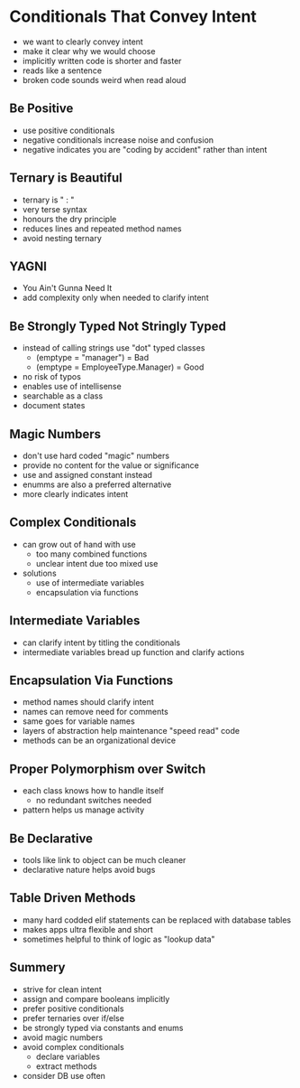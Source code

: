 # Conditionals That Convey Intent

- we want to clearly convey intent
- make it clear why we would choose
- implicitly written code is shorter and faster
- reads like a sentence
- broken code sounds weird when read aloud

## Be Positive

- use positive conditionals
- negative conditionals increase noise and confusion
- negative indicates you are "coding by accident" rather than intent

## Ternary is Beautiful

- ternary is " : "
- very terse syntax
- honours the dry principle
- reduces lines and repeated method names
- avoid nesting ternary

## YAGNI

- You Ain't Gunna Need It
- add complexity only when needed to clarify intent

## Be Strongly Typed Not Stringly Typed

- instead of calling strings use "dot" typed classes
  - (emptype = "manager") = Bad
  - (emptype = EmployeeType.Manager) = Good
- no risk of typos
- enables use of intellisense
- searchable as a class
- document states

## Magic Numbers

- don't use hard coded "magic" numbers
- provide no content for the value or significance
- use and assigned constant instead
- enumms are also a preferred alternative
- more clearly indicates intent

## Complex Conditionals

- can grow out of hand with use
  - too many combined functions
  - unclear intent due too mixed use
- solutions
  - use of intermediate variables
  - encapsulation via functions

## Intermediate Variables

- can clarify intent by titling the conditionals
- intermediate variables bread up function and clarify actions

## Encapsulation Via Functions

- method names should clarify intent
- names can remove need for comments
- same goes for variable names
- layers of abstraction help maintenance "speed read" code
- methods can be an organizational device

## Proper Polymorphism over Switch

- each class knows how to handle itself
  - no redundant switches needed
- pattern helps us manage activity

## Be Declarative

- tools like link to object can be much cleaner
- declarative nature helps avoid bugs

## Table Driven Methods

- many hard codded elif statements can be replaced with database tables
- makes apps ultra flexible and short
- sometimes helpful to think of logic as "lookup data"

## Summery

- strive for clean intent
- assign and compare booleans implicitly
- prefer positive conditionals
- prefer ternaries over if/else
- be strongly typed via constants and enums
- avoid magic numbers
- avoid complex conditionals
  - declare variables
  - extract methods
- consider DB use often
